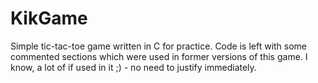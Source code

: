 # KikGame
Simple tic-tac-toe game written in C for practice.
Code is left with some commented sections which were used in former versions of this game.
I know, a lot of if used in it ;) - no need to justify immediately.
